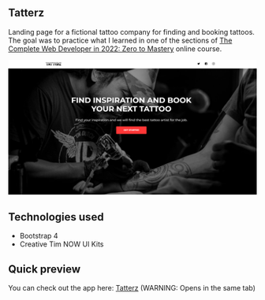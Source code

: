 ## Tatterz
Landing page for a fictional tattoo company for finding and booking tattoos. The goal was to practice what I learned in one of the sections of [The Complete Web Developer in 2022: Zero to Mastery](https://www.udemy.com/course/the-complete-web-developer-zero-to-mastery/) online course. 

![Tatterz](./img/app-preview.PNG)

## Technologies used
- Bootstrap 4
- Creative Tim NOW UI Kits

## Quick preview
You can check out the app here:
<a href="https://dimitarradulov.github.io/tatterz/" target="_blank">Tatterz</a> 
(WARNING: Opens in the same tab)
